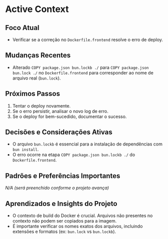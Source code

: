 # Active Context

## Foco Atual

* Verificar se a correção no `Dockerfile.frontend` resolve o erro de deploy.

## Mudanças Recentes

*   Alterado `COPY package.json bun.lockb ./` para `COPY package.json bun.lock ./` no `Dockerfile.frontend` para corresponder ao nome de arquivo real (`bun.lock`).

## Próximos Passos

1.  Tentar o deploy novamente.
2.  Se o erro persistir, analisar o novo log de erro.
3.  Se o deploy for bem-sucedido, documentar o sucesso.

## Decisões e Considerações Ativas

* O arquivo `bun.lockb` é essencial para a instalação de dependências com `bun install`.
* O erro ocorre na etapa `COPY package.json bun.lockb ./` do `Dockerfile.frontend`.

## Padrões e Preferências Importantes

*N/A (será preenchido conforme o projeto avança)*

## Aprendizados e Insights do Projeto

* O contexto de build do Docker é crucial. Arquivos não presentes no contexto não podem ser copiados para a imagem.
* É importante verificar os nomes exatos dos arquivos, incluindo extensões e formatos (ex: `bun.lock` vs `bun.lockb`). 